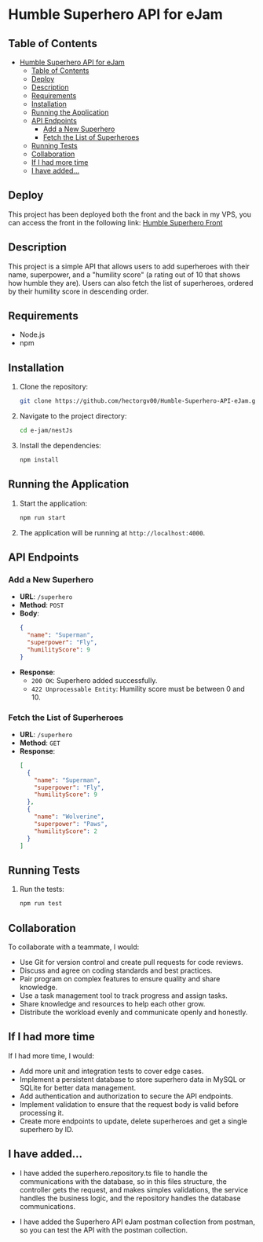 # Humble Superhero API for eJam

## Table of Contents

- [Humble Superhero API for eJam](#humble-superhero-api-for-ejam)
  - [Table of Contents](#table-of-contents)
  - [Deploy](#deploy)
  - [Description](#description)
  - [Requirements](#requirements)
  - [Installation](#installation)
  - [Running the Application](#running-the-application)
  - [API Endpoints](#api-endpoints)
    - [Add a New Superhero](#add-a-new-superhero)
    - [Fetch the List of Superheroes](#fetch-the-list-of-superheroes)
  - [Running Tests](#running-tests)
  - [Collaboration](#collaboration)
  - [If I had more time](#if-i-had-more-time)
  - [I have added...](#i-have-added)

## Deploy

This project has been deployed both the front and the back in my VPS, you can access the front in the following link: [Humble Superhero Front](https://humble-superhero.hectorgv00.online/superhero)

## Description

This project is a simple API that allows users to add superheroes with their name, superpower, and a "humility score" (a rating out of 10 that shows how humble they are). Users can also fetch the list of superheroes, ordered by their humility score in descending order.

## Requirements

- Node.js
- npm

## Installation

1. Clone the repository:
   ```sh
   git clone https://github.com/hectorgv00/Humble-Superhero-API-eJam.git
   ```
2. Navigate to the project directory:
   ```sh
   cd e-jam/nestJs
   ```
3. Install the dependencies:
   ```sh
   npm install
   ```

## Running the Application

1. Start the application:
   ```sh
   npm run start
   ```
2. The application will be running at `http://localhost:4000`.

## API Endpoints

### Add a New Superhero

- **URL**: `/superhero`
- **Method**: `POST`
- **Body**:
  ```json
  {
    "name": "Superman",
    "superpower": "Fly",
    "humilityScore": 9
  }
  ```
- **Response**:
  - `200 OK`: Superhero added successfully.
  - `422 Unprocessable Entity`: Humility score must be between 0 and 10.

### Fetch the List of Superheroes

- **URL**: `/superhero`
- **Method**: `GET`
- **Response**:
  ```json
  [
    {
      "name": "Superman",
      "superpower": "Fly",
      "humilityScore": 9
    },
    {
      "name": "Wolverine",
      "superpower": "Paws",
      "humilityScore": 2
    }
  ]
  ```

## Running Tests

1. Run the tests:
   ```sh
   npm run test
   ```

## Collaboration

To collaborate with a teammate, I would:

- Use Git for version control and create pull requests for code reviews.
- Discuss and agree on coding standards and best practices.
- Pair program on complex features to ensure quality and share knowledge.
- Use a task management tool to track progress and assign tasks.
- Share knowledge and resources to help each other grow.
- Distribute the workload evenly and communicate openly and honestly.

## If I had more time

If I had more time, I would:

- Add more unit and integration tests to cover edge cases.
- Implement a persistent database to store superhero data in MySQL or SQLite for better data management.
- Add authentication and authorization to secure the API endpoints.
- Implement validation to ensure that the request body is valid before processing it.
- Create more endpoints to update, delete superheroes and get a single superhero by ID.

## I have added...

- I have added the superhero.repository.ts file to handle the communications with the database, so in this files structure, the controller gets the request, and makes simples validations, the service handles the business logic, and the repository handles the database communications.

- I have added the Superhero API eJam postman collection from postman, so you can test the API with the postman collection.
